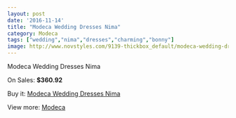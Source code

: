 ```yaml
---
layout: post
date: '2016-11-14'
title: "Modeca Wedding Dresses Nima"
category: Modeca
tags: ["wedding","nima","dresses","charming","bonny"]
image: http://www.novstyles.com/9139-thickbox_default/modeca-wedding-dresses-nima.jpg
---
```

Modeca Wedding Dresses Nima

On Sales: **$360.92**
<a href="https://www.novstyles.com/en/modeca/6396-modeca-wedding-dresses-nima.html"><amp-img layout="responsive" width="600" height="600" src="//www.novstyles.com/9139-thickbox_default/modeca-wedding-dresses-nima.jpg" alt="Modeca Wedding Dresses Nima 0" /></a>
<a href="https://www.novstyles.com/en/modeca/6396-modeca-wedding-dresses-nima.html"><amp-img layout="responsive" width="600" height="600" src="//www.novstyles.com/9140-thickbox_default/modeca-wedding-dresses-nima.jpg" alt="Modeca Wedding Dresses Nima 1" /></a>
<a href="https://www.novstyles.com/en/modeca/6396-modeca-wedding-dresses-nima.html"><amp-img layout="responsive" width="600" height="600" src="//www.novstyles.com/9141-thickbox_default/modeca-wedding-dresses-nima.jpg" alt="Modeca Wedding Dresses Nima 2" /></a>

Buy it: [Modeca Wedding Dresses Nima](https://www.novstyles.com/en/modeca/6396-modeca-wedding-dresses-nima.html "Modeca Wedding Dresses Nima")

View more: [Modeca](https://www.novstyles.com/en/43-modeca "Modeca")